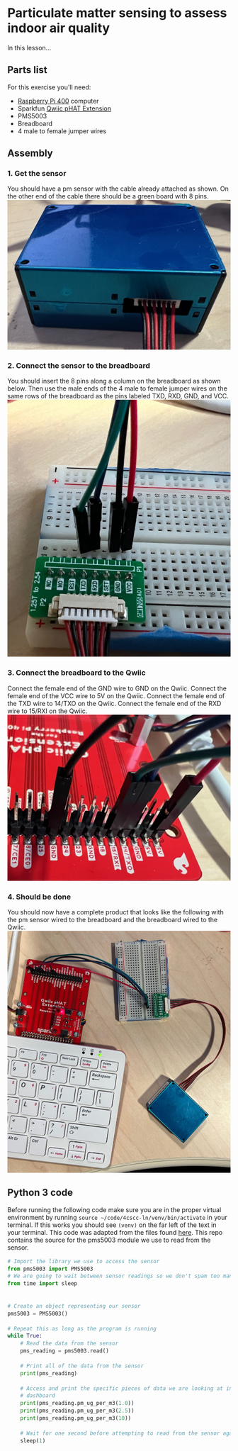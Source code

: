 # Particulate matter sensing to assess indoor air quality

In this lesson...

## Parts list

For this exercise you'll need:
* [Raspberry Pi 400](https://www.sparkfun.com/products/17377) computer
* Sparkfun [Qwiic pHAT Extension](https://www.sparkfun.com/products/17512)
* PMS5003
* Breadboard
* 4 male to female jumper wires

## Assembly

### 1. Get the sensor
You should have a pm sensor with the cable already attached as shown. On the
other end of the cable there should be a green board with 8 pins.
![PM Sensor](images/pm-sensor-sensor.jpeg)

### 2. Connect the sensor to the breadboard
You should insert the 8 pins along a column on the breadboard as shown below.
Then use the male ends of the 4 male to female jumper wires on the same rows of
the breadboard as the pins labeled TXD, RXD, GND, and VCC.
![Breadboard](images/pm-sensor-breadboard.jpeg)

### 3. Connect the breadboard to the Qwiic
Connect the female end of the GND wire to GND on the Qwiic. Connect the female
end of the VCC wire to 5V on the Qwiic. Connect the female end of the TXD wire
to 14/TXO on the Qwiic. Connect the female end of the RXD wire to 15/RXI on the
Qwiic.
![Qwiic](images/pm-sensor-qwiic.jpeg)

### 4. Should be done
You should now have a complete product that looks like the following with the
pm sensor wired to the breadboard and the breadboard wired to the Qwiic.
![Finished](images/pm-sensor-complete.jpeg)

## Python 3 code

Before running the following code make sure you are in the proper virtual
environment by running `source ~/code/4cscc-ln/venv/bin/activate` in your
terminal. If this works you should see `(venv)` on the far left of the text in
your terminal. This code was adapted from the files found
[here](https://github.com/pimoroni/pms5003-python/tree/master/examples). This
repo contains the source for the pms5003 module we use to read from the sensor.

```python
# Import the library we use to access the sensor
from pms5003 import PMS5003
# We are going to wait between sensor readings so we don't spam too many
from time import sleep


# Create an object representing our sensor
pms5003 = PMS5003()

# Repeat this as long as the program is running
while True:
    # Read the data from the sensor
    pms_reading = pms5003.read()

    # Print all of the data from the sensor
    print(pms_reading)

    # Access and print the specific pieces of data we are looking at in the
    # dashboard
    print(pms_reading.pm_ug_per_m3(1.0))
    print(pms_reading.pm_ug_per_m3(2.5))
    print(pms_reading.pm_ug_per_m3(10))

    # Wait for one second before attempting to read from the sensor again
    sleep(1)

```